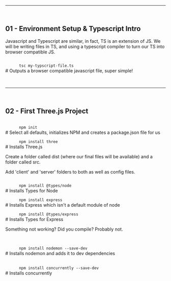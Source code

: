 <br> <hr> <br>
## 01 - Environment Setup & Typescript Intro

Javascript and Typescript are similar, in fact, TS is an extension of JS.  We will be writing files in TS, and using a typescript compiler to turn our TS into browser compatible JS.

<code>
    &nbsp; tsc my-typscript-file.ts &nbsp; 
</code>
     # Outputs a browser compatible javascript file, super simple!

<br> <hr> <br>
## 02 - First Three.js Project

<code>
    &nbsp; npm init &nbsp; 
</code>
     # Select all defaults, initializes NPM and creates a package.json file for us 

<br>
<code>
    &nbsp; npm install three &nbsp; 
</code>
     # Installs Three.js
<br>

Create a folder called dist (where our final files will be available) and a folder called src.

Add 'client' and 'server' folders to both as well as config files.

<code>
    &nbsp; npm install @types/node &nbsp; 
</code>
     # Installs Types for Node
<br>
<code>
    &nbsp; npm install express &nbsp; 
</code>
     # Installs Express which isn't a default module of node
<br>
<code>
    &nbsp; npm install @types/express &nbsp; 
</code>
     # Installs Types for Express
<br>

Something not working? Did you compile? Probably not. 

<br>
<code>
    &nbsp; npm install nodemon --save-dev &nbsp; 
</code>
     # Installs nodemon and adds it to dev dependencies
<br>

<br>
<code>
    &nbsp; npm install concurrently --save-dev &nbsp; 
</code>
     # Installs concurrently
<br>